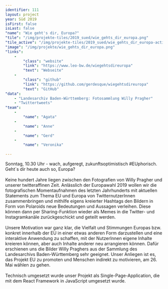 ```yaml
---
identifier: 111
layout: project
year: Süd 2019
isFirst: false
isLast: false
"name": "Wie geht's dir, Europa?"
"tile": "/img/projekte-tiles/2019_sued/wie_gehts_dir_europa.png"
"tile_active": "/img/projekte-tiles/2019_sued/wie_gehts_dir_europa-active.png"
"image": "/img/projekte/wie_gehts_dir_europa.png"
"links":
    -
        "class": "website"
        "link": "https://www.leo-bw.de/wiegehtsdireuropa"
        "text": "Webseite"
    -
        "class": "github"
        "link": "https://github.com/gerdesque/wiegehtsdireuropa"
        "text": "GitHub"
"data":
    - "Landesarchiv Baden-Württemberg: Fotosammlung Willy Pragher"
    - "Twittertweets"
"team":
    -
        "name": "Agata"
    -
        "name": "Anne"
    -
        "name": "Gerd"
    -
        "name": "Veronika"
           
---
```

Sonntag, 10.30 Uhr - wach, aufgeregt, zukunftsoptimistisch #EUphorisch. Geht´s dir heute auch so, Europa?
<br/><br/>
Keine hundert Jahre liegen zwischen den Fotografien von Willy Pragher und unserer twitteraffinen Zeit. Anlässlich der Europawahl 2019 wollen wir die fotografischen Momentaufnahmen des letzten Jahrhunderts mit aktuellen Statements zum Thema EU und Europa von TwitternutzerInnen zusammenbringen und mithilfe eigens kreierter Hashtags den Bildern in Form von Polaroids neue Bedeutungen und Aussagen verleihen. Diese können dann per Sharing-Funktion wieder als Memes in die Twitter- und Instagramkanäle zurückgeschickt und geteilt werden. 
<br/><br/>
Unsere Motivation war ganz klar, die Vielfalt und Stimmungen Europas bzw. konkret innerhalb der EU in einer etwas anderen Form darzustellen und eine interaktive Anwendung zu schaffen, mit der NutzerInnen eigene Inhalte kreieren können, aber auch Inhalte anderer neu arrangieren können. Dafür erschienen uns die Bilder Willy Praghers aus der Sammlung des Landesarchivs Baden-Württemberg sehr geeignet. Unser Anliegen ist es, das Projekt EU zu promoten und Menschen indirekt zu motivieren, am 26. Mai wählen zu gehen. 
<br/><br/>
Technisch umgesetzt wurde unser Projekt als Single-Page-Application, die mit dem React Framework in JavaScript umgesetzt wurde.